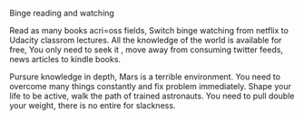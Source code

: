 Binge reading and watching

Read as many books acri=oss fields,
Switch binge watching from netflix to Udacity classrom lectures. 
All the knowledge of the world is available for free, 
You only need to seek it , move away from consuming twitter feeds, news articles to kindle books.

Pursure knowledge in depth, Mars is a terrible environment. You need to overcome many things constantly and fix problem immediately.
Shape your life to be active, walk the path of trained astronauts.
You need to pull double your weight, there is no entire for slackness.
